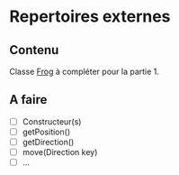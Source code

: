# Repertoires externes

## Contenu

Classe [Frog](Frog.java) à compléter pour la partie 1.

## A faire

* [ ] Constructeur(s)
* [ ]  getPosition()
* [ ] getDirection()
* [ ] move(Direction key)
* [ ] ...